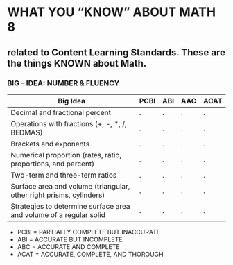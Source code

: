 # WHAT YOU “KNOW” ABOUT MATH 8
## related to Content Learning Standards.  These are the things KNOWN about Math.
### BIG – IDEA: NUMBER & FLUENCY
Big Idea | PCBI | ABI | AAC | ACAT
--- | --- | --- | --- | --- 
Decimal and fractional percent | . | . | . | . 
Operations with fractions \(\+, \-, \*, \/, BEDMAS\)  | . | . | . | . 
Brackets and exponents | . | . | . | . | .
Numerical proportion (rates, ratio, proportions, and percent) | . | . | . | . 
Two-term and three-term ratios | . | . | . | . 
Surface area and volume (triangular, other right prisms, cylinders) | . | . | . | . 
Strategies to determine surface area and volume of a regular solid | . | . | . | . 

- PCBI = PARTIALLY COMPLETE BUT INACCURATE
- ABI = ACCURATE BUT INCOMPLETE	
- ABC = ACCURATE AND COMPLETE	
- ACAT = ACCURATE, COMPLETE, AND THOROUGH


